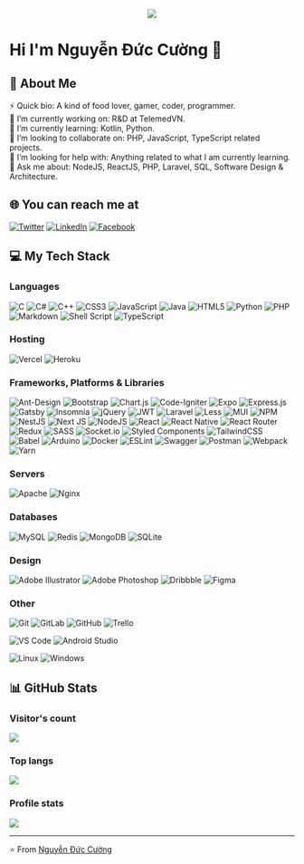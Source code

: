 <p align='center'><img src="https://cdn.dribbble.com/users/1292677/screenshots/6139167/media/5387dc7e035b3efe9d94516044de66a4.gif"/></p>

# Hi I'm Nguyễn Đức Cường 👋 

## 💫 About Me 

⚡ Quick bio: A kind of food lover, gamer, coder, programmer.
<br>
🔭 I’m currently working on: R&D at TelemedVN.
<br>
🌱 I’m currently learning: Kotlin, Python.
<br>
👯 I’m looking to collaborate on: PHP, JavaScript, TypeScript related projects.
<br>
🤔 I’m looking for help with: Anything related to what I am currently learning.
<br>
💬 Ask me about:  NodeJS, ReactJS, PHP, Laravel, SQL, Software Design & Architecture.
<br>

## 🌐 You can reach me at 

<p>
    <a href="#" target="_blank"><img alt="Twitter" src="https://img.shields.io/badge/twitter-%231DA1F2.svg?&style=for-the-badge&logo=twitter&logoColor=white" /></a> 
    <a href="#" target="_blank"><img alt="LinkedIn" src="https://img.shields.io/badge/linkedin-%230077B5.svg?&style=for-the-badge&logo=linkedin&logoColor=white" /></a> 
    <a href="https://www.facebook.com/CuongSever.2000" target="_blank"><img alt="Facebook" src="https://img.shields.io/badge/Facebook-%231877F2.svg?logo=Facebook&style=for-the-badge&logoColor=white" /></a>
</p>

## 💻 My Tech Stack 

### Languages

![C](https://img.shields.io/badge/c-%2300599C.svg?style=for-the-badge&logo=c&logoColor=white) 
![C#](https://img.shields.io/badge/c%23-%23239120.svg?style=for-the-badge&logo=c-sharp&logoColor=white) 
![C++](https://img.shields.io/badge/c++-%2300599C.svg?style=for-the-badge&logo=c%2B%2B&logoColor=white) 
![CSS3](https://img.shields.io/badge/css3-%231572B6.svg?style=for-the-badge&logo=css3&logoColor=white) 
![JavaScript](https://img.shields.io/badge/javascript-%23323330.svg?style=for-the-badge&logo=javascript&logoColor=%23F7DF1E) 
![Java](https://img.shields.io/badge/java-%23ED8B00.svg?style=for-the-badge&logo=java&logoColor=white) 
![HTML5](https://img.shields.io/badge/html5-%23E34F26.svg?style=for-the-badge&logo=html5&logoColor=white) 
![Python](https://img.shields.io/badge/python-3670A0?style=for-the-badge&logo=python&logoColor=ffdd54) 
![PHP](https://img.shields.io/badge/php-%23777BB4.svg?style=for-the-badge&logo=php&logoColor=white) 
![Markdown](https://img.shields.io/badge/markdown-%23000000.svg?style=for-the-badge&logo=markdown&logoColor=white) 
![Shell Script](https://img.shields.io/badge/shell_script-%23121011.svg?style=for-the-badge&logo=gnu-bash&logoColor=white) 
![TypeScript](https://img.shields.io/badge/typescript-%23007ACC.svg?style=for-the-badge&logo=typescript&logoColor=white)

### Hosting

![Vercel](https://img.shields.io/badge/vercel-%23000000.svg?style=for-the-badge&logo=vercel&logoColor=white) 
![Heroku](https://img.shields.io/badge/heroku-%23430098.svg?style=for-the-badge&logo=heroku&logoColor=white)

### Frameworks, Platforms & Libraries

![Ant-Design](https://img.shields.io/badge/-AntDesign-%230170FE?style=for-the-badge&logo=ant-design&logoColor=white) 
![Bootstrap](https://img.shields.io/badge/bootstrap-%23563D7C.svg?style=for-the-badge&logo=bootstrap&logoColor=white) 
![Chart.js](https://img.shields.io/badge/chart.js-F5788D.svg?style=for-the-badge&logo=chart.js&logoColor=white) 
![Code-Igniter](https://img.shields.io/badge/CodeIgniter-%23EF4223.svg?style=for-the-badge&logo=codeIgniter&logoColor=white) 
![Expo](https://img.shields.io/badge/expo-1C1E24?style=for-the-badge&logo=expo&logoColor=#D04A37) 
![Express.js](https://img.shields.io/badge/express.js-%23404d59.svg?style=for-the-badge&logo=express&logoColor=%2361DAFB) 
![Gatsby](https://img.shields.io/badge/Gatsby-%23663399.svg?style=for-the-badge&logo=gatsby&logoColor=white) 
![Insomnia](https://img.shields.io/badge/Insomnia-black?style=for-the-badge&logo=insomnia&logoColor=5849BE) 
![jQuery](https://img.shields.io/badge/jquery-%230769AD.svg?style=for-the-badge&logo=jquery&logoColor=white) 
![JWT](https://img.shields.io/badge/JWT-black?style=for-the-badge&logo=JSON%20web%20tokens) 
![Laravel](https://img.shields.io/badge/laravel-%23FF2D20.svg?style=for-the-badge&logo=laravel&logoColor=white) 
![Less](https://img.shields.io/badge/less-2B4C80?style=for-the-badge&logo=less&logoColor=white) 
![MUI](https://img.shields.io/badge/MUI-%230081CB.svg?style=for-the-badge&logo=material-ui&logoColor=white) 
![NPM](https://img.shields.io/badge/NPM-%23000000.svg?style=for-the-badge&logo=npm&logoColor=white) 
![NestJS](https://img.shields.io/badge/nestjs-%23E0234E.svg?style=for-the-badge&logo=nestjs&logoColor=white) 
![Next JS](https://img.shields.io/badge/Next-black?style=for-the-badge&logo=next.js&logoColor=white) 
![NodeJS](https://img.shields.io/badge/node.js-6DA55F?style=for-the-badge&logo=node.js&logoColor=white) 
![React](https://img.shields.io/badge/react-%2320232a.svg?style=for-the-badge&logo=react&logoColor=%2361DAFB) 
![React Native](https://img.shields.io/badge/react_native-%2320232a.svg?style=for-the-badge&logo=react&logoColor=%2361DAFB) 
![React Router](https://img.shields.io/badge/React_Router-CA4245?style=for-the-badge&logo=react-router&logoColor=white) 
![Redux](https://img.shields.io/badge/redux-%23593d88.svg?style=for-the-badge&logo=redux&logoColor=white) 
![SASS](https://img.shields.io/badge/SASS-hotpink.svg?style=for-the-badge&logo=SASS&logoColor=white) 
![Socket.io](https://img.shields.io/badge/Socket.io-black?style=for-the-badge&logo=socket.io&badgeColor=010101) 
![Styled Components](https://img.shields.io/badge/styled--components-DB7093?style=for-the-badge&logo=styled-components&logoColor=white) 
![TailwindCSS](https://img.shields.io/badge/tailwindcss-%2338B2AC.svg?style=for-the-badge&logo=tailwind-css&logoColor=white) 
![Babel](https://img.shields.io/badge/Babel-F9DC3e?style=for-the-badge&logo=babel&logoColor=black) 
![Arduino](https://img.shields.io/badge/-Arduino-00979D?style=for-the-badge&logo=Arduino&logoColor=white) 
![Docker](https://img.shields.io/badge/docker-%230db7ed.svg?style=for-the-badge&logo=docker&logoColor=white) 
![ESLint](https://img.shields.io/badge/ESLint-4B3263?style=for-the-badge&logo=eslint&logoColor=white) 
![Swagger](https://img.shields.io/badge/-Swagger-%23Clojure?style=for-the-badge&logo=swagger&logoColor=white) 
![Postman](https://img.shields.io/badge/Postman-FF6C37?style=for-the-badge&logo=postman&logoColor=white) 
![Webpack](https://img.shields.io/badge/webpack-%238DD6F9.svg?style=for-the-badge&logo=webpack&logoColor=black) 
![Yarn](https://img.shields.io/badge/yarn-%232C8EBB.svg?style=for-the-badge&logo=yarn&logoColor=white)

### Servers

![Apache](https://img.shields.io/badge/apache-%23D42029.svg?style=for-the-badge&logo=apache&logoColor=white) 
![Nginx](https://img.shields.io/badge/nginx-%23009639.svg?style=for-the-badge&logo=nginx&logoColor=white)

### Databases

![MySQL](https://img.shields.io/badge/mysql-%2300f.svg?style=for-the-badge&logo=mysql&logoColor=white) 
![Redis](https://img.shields.io/badge/redis-%23DD0031.svg?style=for-the-badge&logo=redis&logoColor=white) 
![MongoDB](https://img.shields.io/badge/MongoDB-%234ea94b.svg?style=for-the-badge&logo=mongodb&logoColor=white) 
![SQLite](https://img.shields.io/badge/sqlite-%2307405e.svg?style=for-the-badge&logo=sqlite&logoColor=white)

### Design

![Adobe Illustrator](https://img.shields.io/badge/adobeillustrator-%23FF9A00.svg?style=for-the-badge&logo=adobeillustrator&logoColor=white) 
![Adobe Photoshop](https://img.shields.io/badge/adobephotoshop-%2331A8FF.svg?style=for-the-badge&logo=adobephotoshop&logoColor=white) 
![Dribbble](https://img.shields.io/badge/Dribbble-EA4C89?style=for-the-badge&logo=dribbble&logoColor=white) 
![Figma](https://img.shields.io/badge/figma-%23F24E1E.svg?style=for-the-badge&logo=figma&logoColor=white)

### Other
![Git](https://img.shields.io/badge/-Git-%23F05032?style=for-the-badge&logo=git&logoColor=%23ffffff)
![GitLab](https://img.shields.io/badge/-GitLab-FCA121?style=for-the-badge&logo=gitlab)
![GitHub](https://img.shields.io/badge/-GitHub-181717?style=for-the-badge&logo=github)
![Trello](https://img.shields.io/badge/Trello-%23026AA7.svg?style=for-the-badge&logo=Trello&logoColor=white)
<br>

![VS Code](https://img.shields.io/badge/VS%20Code-197ACC?style=for-the-badge&logo=visual-studio-code&logoColor=white)
![Android Studio](https://img.shields.io/badge/Android%20Studio-7FDE84?style=for-the-badge&logo=android-studio&logoColor=white)
<br>

![Linux](https://img.shields.io/badge/Linux-181717?style=for-the-badge&logo=linux&logoColor=white)
![Windows](https://img.shields.io/badge/Windows-0478D6?style=for-the-badge&logo=windows&logoColor=white)

## 📊 GitHub Stats 

### Visitor's count
![](https://profile-counter.glitch.me/cuongnd1705/count.svg)

### Top langs

![](https://github-readme-stats.vercel.app/api/top-langs/?username=cuongnd1705&theme=radical&hide_border=true&include_all_commits=false&count_private=true&layout=compact)

### Profile stats

![](https://github-readme-stats.vercel.app/api?username=cuongnd1705&theme=radical&hide_border=true&include_all_commits=false&count_private=true)<br/>

---
⭐️ From [Nguyễn Đức Cường](https://github.com/cuongnd1705)

